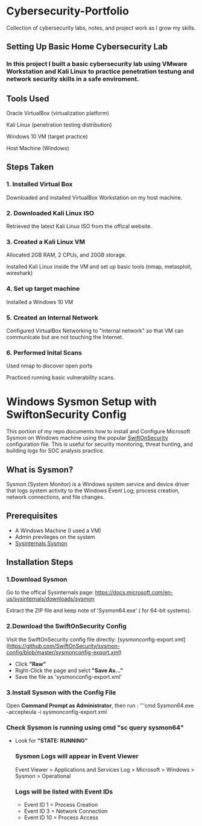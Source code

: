 # Cybersecurity-Portfolio
Collection of cybersecurity labs, notes, and project work as I grow my skills.

## Setting Up Basic Home Cybersecurity Lab
### In this project I built a basic cybersecurity lab using VMware Workstation and Kali Linux to practice penetration testung and network security skills in a safe enviroment.

## Tools Used 
Oracle VirtualBox (virtualization platform)

Kali Linux (penetration testing distribution)

Windows 10 VM (target practice)

Host Machine (Windows)

## Steps Taken 

### 1. Installed Virtual Box 
Downloaded and installed VirtualBox Workstation on my host machine.

### 2. Downloaded Kali Linux ISO 
Retrieved the latest Kali Linux ISO from the offical website.

### 3. Created a Kali Linux VM 
Allocated 2GB RAM, 2 CPUs, and 20GB storage.

Installed Kali Linux inside the VM and set up basic tools (nmap, metasploit, wireshark)

### 4. Set up target machine
Installed a Windows 10 VM

### 5. Created an Internal Network
Configured VirtualBox Networking to "internal network" so that VM can communicate but are not touching the Internet.

### 6. Performed Inital Scans 
Used nmap to discover open ports 

Practiced running basic vulnerability scans.



# Windows Sysmon Setup with SwiftonSecurity Config
This portion of my repo documents how to install and Configure Microsoft Sysmon on Windows machine using the popular [SwiftOnSecurity](https://github.com/SwiftOnSecurity/sysmon-config) configuration file. This is useful for security monitoring, threat hunting, and building logs for SOC analysis practice.

## What is Sysmon? 
Sysmon (System Monitor) is a Windows system service and device driver that logs system activity to the Windows Event Log; process creation, network connections, and file changes.

## Prerequisites 

- A Windows Machine (I used  a VM)
- Admin previleges on the system
- [Sysinternals Sysmon](https://docs.microsoft.com/en-us/sysinternals/downloads/sysmon)

## Installation Steps 

### 1.Download Sysmon 

Go to the offical Sysinternals page: https://docs.microsoft.com/en-us/sysinternals/downloads/sysmon

Extract the ZIP file and keep note of 'Sysmon64.exe' ( for 64-bit systems).

### 2.Download the SwiftOnSecurity Config

Visit the SwiftOnSecurity config file directly: [sysmonconfig-export.xml] (https://github.com/SwiftOnSecurity/sysmon-config/blob/master/sysmonconfig-export.xml)

- Click **"Raw"**
- Right-Click the page and selct **"Save As..."**
- Save the file as 'sysmonconfig-export.xml'


### 3.Install Sysmon with the Config File

Open **Command Prompt as Administrator**, then run : 
'''cmd 
Sysmon64.exe -accepteula -i sysmonconfig-export.xml

### Check Sysmon is running using cmd "sc query sysmon64"
- Look for **"STATE: RUNNING"**

  ### Sysmon Logs will appear in Event Viewer
  Event Viewer >
      Applications and Services Log >
          Microsoft >
              Windows >
                  Sysmon >
                      Operational
  ### Logs will be listed with Event IDs
  - Event ID 1 = Process Creation
  - Event ID 3 = Network Connection
  - Event ID 10 = Process Access 



